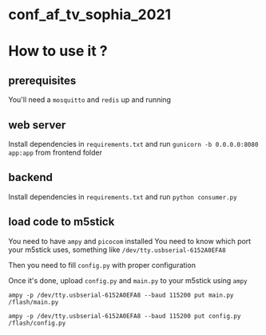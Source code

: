 # conf_af_tv_sophia_2021

# How to use it ?

## prerequisites
You'll need a `mosquitto` and `redis` up and running

## web server
Install dependencies in `requirements.txt` and run `gunicorn -b 0.0.0.0:8080 app:app` from frontend folder

## backend
Install dependencies in `requirements.txt` and run `python consumer.py`

## load code to m5stick
You need to have `ampy` and `picocom` installed
You need to know which port your m5stick uses, something like `/dev/tty.usbserial-6152A0EFA8`

Then you need to fill `config.py` with proper configuration

Once it's done, upload `config.py` and `main.py` to your m5stick using `ampy`

`ampy -p /dev/tty.usbserial-6152A0EFA8 --baud 115200 put main.py /flash/main.py`

`ampy -p /dev/tty.usbserial-6152A0EFA8 --baud 115200 put config.py /flash/config.py`
